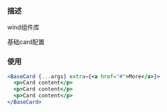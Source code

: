 ### 描述

wind组件库

基础card配置

### 使用

```jsx
<BaseCard {...args} extra={<a href="#">More</a>}>
  <p>Card content</p>
  <p>Card content</p>
  <p>Card content</p>
</BaseCard>
```